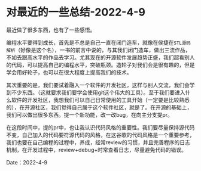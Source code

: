 # 对最近的一些总结-2022-4-9

最近做了很多东西，也有了一些感悟。   

编程水平要得到成长，首先是不总是自己一直在闭门造车，就像在侯捷在`STL源码解析`（好像是这个名），一书的前言中说的，与其我们闭门造车，做出三流作品，不如去跟高水平的作品去学习。尤其现在的开源软件发展趋势正盛，我们超看别人的代码，可以提高自己的编程水平，突破瓶颈。造轮子对我们会是很有趣的，但是学会用好轮子，也可以在很大程度上提高我们的技术。     

其次重要的是，我们要试着融入一个软件的开发社区，这样与别人交流，我们会学到不少东西。（这就要求我们要学会使用git这个伟大的工具）。至于我们要进入什么软件的开发社区，我想我们可以自己日常使用的工具开始（一定要是比较熟悉的），在开源社区，我们觉得自己属于这个软件社区，就是了。在开源的基础上，我们可以做出很多东西。提一个新功能，改一改bug，在向主分支提pr。

在这段时间中，提的pr中，也让我认识代码风格的重要性。我们要尽量保持源代码不变，自己加入的代码要符源代码的风格，在这谷歌的代码风格是一个重要参考，我们也要在自己编程的过程中，养成，经常review的习惯，并且完善程序的日志机制，在开发过程中，review+debug+时常查看日志，尽量避免代码的错误。   

Date：2022-4-9
